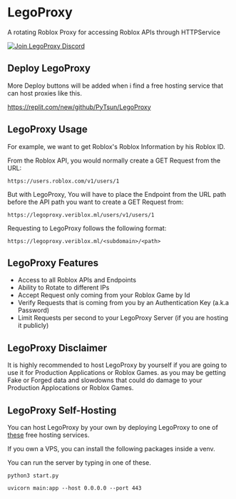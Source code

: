 # LegoProxy
A rotating Roblox Proxy for accessing Roblox APIs through HTTPService

[![Join LegoProxy Discord](https://cdn.discordapp.com/attachments/1056074242325741578/1056131769977544735/image.png)](https://discord.gg/SnmVQ4NSTz)

## Deploy LegoProxy
More Deploy buttons will be added when i find a free hosting service that can host proxies like this.

https://replit.com/new/github/PyTsun/LegoProxy

## LegoProxy Usage
For example, we want to get Roblox's Roblox Information by his Roblox ID.

From the Roblox API, you would normally create a GET Request from the URL:
```
https://users.roblox.com/v1/users/1
```

But with LegoProxy, You will have to place the Endpoint from the URL path before the API path you want to create a GET Request from:
```
https://legoproxy.veriblox.ml/users/v1/users/1
```

Requesting to LegoProxy follows the following format:
```
https://legoproxy.veriblox.ml/<subdomain>/<path>
```

## LegoProxy Features
- Access to all Roblox APIs and Endpoints
- Ability to Rotate to different IPs
- Accept Request only coming from your Roblox Game by Id
- Verify Requests that is coming from you by an Authentication Key (a.k.a Password)
- Limit Requests per second to your LegoProxy Server (if you are hosting it publicly)

## LegoProxy Disclaimer
It is highly recommended to host LegoProxy by yourself if you are going to use it for Production Applications or Roblox Games. as you may be getting Fake or Forged data and slowdowns that could do damage to your Production Applocations or Roblox Games.

## LegoProxy Self-Hosting
You can host LegoProxy by your own by deploying LegoProxy to one of [these](https://github.com/PyTsun/LegoProxy/blob/main/README.md#deploy-legoproxy) free hosting services.

If you own a VPS, you can install the following packages inside a venv.

You can run the server by typing in one of these.
```
python3 start.py
```

```
uvicorn main:app --host 0.0.0.0 --port 443
```
